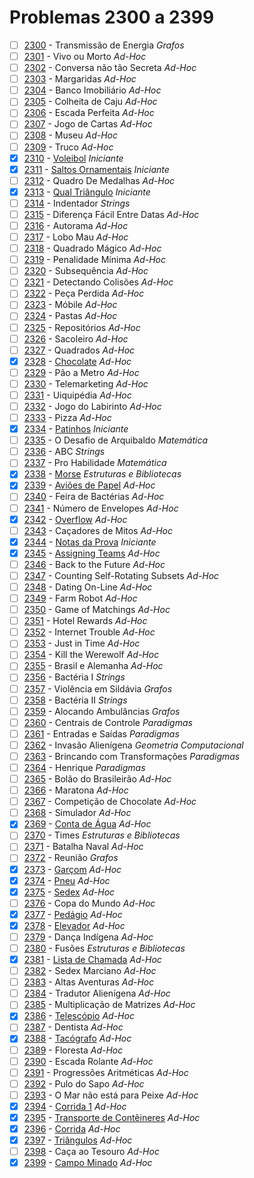 # Problemas 2300 a 2399

  - [ ]  [2300](https://www.urionlinejudge.com.br/judge/pt/problems/view/2300) - Transmissão de Energia *Grafos*
  - [ ]  [2301](https://www.urionlinejudge.com.br/judge/pt/problems/view/2301) - Vivo ou Morto *Ad-Hoc*
  - [ ]  [2302](https://www.urionlinejudge.com.br/judge/pt/problems/view/2302) - Conversa não tão Secreta *Ad-Hoc*
  - [ ]  [2303](https://www.urionlinejudge.com.br/judge/pt/problems/view/2303) - Margaridas *Ad-Hoc*
  - [ ]  [2304](https://www.urionlinejudge.com.br/judge/pt/problems/view/2304) - Banco Imobiliário *Ad-Hoc*
  - [ ]  [2305](https://www.urionlinejudge.com.br/judge/pt/problems/view/2305) - Colheita de Caju *Ad-Hoc*
  - [ ]  [2306](https://www.urionlinejudge.com.br/judge/pt/problems/view/2306) - Escada Perfeita *Ad-Hoc*
  - [ ]  [2307](https://www.urionlinejudge.com.br/judge/pt/problems/view/2307) - Jogo de Cartas *Ad-Hoc*
  - [ ]  [2308](https://www.urionlinejudge.com.br/judge/pt/problems/view/2308) - Museu *Ad-Hoc*
  - [ ]  [2309](https://www.urionlinejudge.com.br/judge/pt/problems/view/2309) - Truco *Ad-Hoc*
  - [x]  [2310](https://www.urionlinejudge.com.br/judge/pt/problems/view/2310) - [Voleibol](https://github.com/potigol/URI-Potigol/blob/master/src/2300-2399/2310.poti) *Iniciante*
  - [x]  [2311](https://www.urionlinejudge.com.br/judge/pt/problems/view/2311) - [Saltos Ornamentais](https://github.com/potigol/URI-Potigol/blob/master/src/2300-2399/2311.poti) *Iniciante*
  - [ ]  [2312](https://www.urionlinejudge.com.br/judge/pt/problems/view/2312) - Quadro De Medalhas *Ad-Hoc*
  - [x]  [2313](https://www.urionlinejudge.com.br/judge/pt/problems/view/2313) - [Qual Triângulo](https://github.com/potigol/URI-Potigol/blob/master/src/2300-2399/2313.poti) *Iniciante*
  - [ ]  [2314](https://www.urionlinejudge.com.br/judge/pt/problems/view/2314) - Indentador *Strings*
  - [ ]  [2315](https://www.urionlinejudge.com.br/judge/pt/problems/view/2315) - Diferença Fácil Entre Datas *Ad-Hoc*
  - [ ]  [2316](https://www.urionlinejudge.com.br/judge/pt/problems/view/2316) - Autorama *Ad-Hoc*
  - [ ]  [2317](https://www.urionlinejudge.com.br/judge/pt/problems/view/2317) - Lobo Mau *Ad-Hoc*
  - [ ]  [2318](https://www.urionlinejudge.com.br/judge/pt/problems/view/2318) - Quadrado Mágico *Ad-Hoc*
  - [ ]  [2319](https://www.urionlinejudge.com.br/judge/pt/problems/view/2319) - Penalidade Mínima *Ad-Hoc*
  - [ ]  [2320](https://www.urionlinejudge.com.br/judge/pt/problems/view/2320) - Subsequência *Ad-Hoc*
  - [ ]  [2321](https://www.urionlinejudge.com.br/judge/pt/problems/view/2321) - Detectando Colisões *Ad-Hoc*
  - [ ]  [2322](https://www.urionlinejudge.com.br/judge/pt/problems/view/2322) - Peça Perdida *Ad-Hoc*
  - [ ]  [2323](https://www.urionlinejudge.com.br/judge/pt/problems/view/2323) - Móbile *Ad-Hoc*
  - [ ]  [2324](https://www.urionlinejudge.com.br/judge/pt/problems/view/2324) - Pastas *Ad-Hoc*
  - [ ]  [2325](https://www.urionlinejudge.com.br/judge/pt/problems/view/2325) - Repositórios *Ad-Hoc*
  - [ ]  [2326](https://www.urionlinejudge.com.br/judge/pt/problems/view/2326) - Sacoleiro *Ad-Hoc*
  - [ ]  [2327](https://www.urionlinejudge.com.br/judge/pt/problems/view/2327) - Quadrados *Ad-Hoc*
  - [x]  [2328](https://www.urionlinejudge.com.br/judge/pt/problems/view/2328) - [Chocolate](https://github.com/potigol/URI-Potigol/blob/master/src/2300-2399/2328.poti) *Ad-Hoc*
  - [ ]  [2329](https://www.urionlinejudge.com.br/judge/pt/problems/view/2329) - Pão a Metro *Ad-Hoc*
  - [ ]  [2330](https://www.urionlinejudge.com.br/judge/pt/problems/view/2330) - Telemarketing *Ad-Hoc*
  - [ ]  [2331](https://www.urionlinejudge.com.br/judge/pt/problems/view/2331) - Uiquipédia *Ad-Hoc*
  - [ ]  [2332](https://www.urionlinejudge.com.br/judge/pt/problems/view/2332) - Jogo do Labirinto *Ad-Hoc*
  - [ ]  [2333](https://www.urionlinejudge.com.br/judge/pt/problems/view/2333) - Pizza *Ad-Hoc*
  - [x]  [2334](https://www.urionlinejudge.com.br/judge/pt/problems/view/2334) - [Patinhos](https://github.com/potigol/URI-Potigol/blob/master/src/2300-2399/2334.poti) *Iniciante*
  - [ ]  [2335](https://www.urionlinejudge.com.br/judge/pt/problems/view/2335) - O Desafio de Arquibaldo *Matemática*
  - [ ]  [2336](https://www.urionlinejudge.com.br/judge/pt/problems/view/2336) - ABC *Strings*
  - [ ]  [2337](https://www.urionlinejudge.com.br/judge/pt/problems/view/2337) - Pro Habilidade *Matemática*
  - [x]  [2338](https://www.urionlinejudge.com.br/judge/pt/problems/view/2338) - [Morse](https://github.com/potigol/URI-Potigol/blob/master/src/2300-2399/2338.poti) *Estruturas e Bibliotecas*
  - [x]  [2339](https://www.urionlinejudge.com.br/judge/pt/problems/view/2339) - [Aviões de Papel](https://github.com/potigol/URI-Potigol/blob/master/src/2300-2399/2339.poti) *Ad-Hoc*
  - [ ]  [2340](https://www.urionlinejudge.com.br/judge/pt/problems/view/2340) - Feira de Bactérias *Ad-Hoc*
  - [ ]  [2341](https://www.urionlinejudge.com.br/judge/pt/problems/view/2341) - Número de Envelopes *Ad-Hoc*
  - [x]  [2342](https://www.urionlinejudge.com.br/judge/pt/problems/view/2342) - [Overflow](https://github.com/potigol/URI-Potigol/blob/master/src/2300-2399/2342.poti) *Ad-Hoc*
  - [ ]  [2343](https://www.urionlinejudge.com.br/judge/pt/problems/view/2343) - Caçadores de Mitos *Ad-Hoc*
  - [x]  [2344](https://www.urionlinejudge.com.br/judge/pt/problems/view/2344) - [Notas da Prova](https://github.com/potigol/URI-Potigol/blob/master/src/2300-2399/2344.poti) *Iniciante*
  - [x]  [2345](https://www.urionlinejudge.com.br/judge/pt/problems/view/2345) - [Assigning Teams](https://github.com/potigol/URI-Potigol/blob/master/src/2300-2399/2345.poti) *Ad-Hoc*
  - [ ]  [2346](https://www.urionlinejudge.com.br/judge/pt/problems/view/2346) - Back to the Future *Ad-Hoc*
  - [ ]  [2347](https://www.urionlinejudge.com.br/judge/pt/problems/view/2347) - Counting Self-Rotating Subsets *Ad-Hoc*
  - [ ]  [2348](https://www.urionlinejudge.com.br/judge/pt/problems/view/2348) - Dating On-Line *Ad-Hoc*
  - [ ]  [2349](https://www.urionlinejudge.com.br/judge/pt/problems/view/2349) - Farm Robot *Ad-Hoc*
  - [ ]  [2350](https://www.urionlinejudge.com.br/judge/pt/problems/view/2350) - Game of Matchings *Ad-Hoc*
  - [ ]  [2351](https://www.urionlinejudge.com.br/judge/pt/problems/view/2351) - Hotel Rewards *Ad-Hoc*
  - [ ]  [2352](https://www.urionlinejudge.com.br/judge/pt/problems/view/2352) - Internet Trouble *Ad-Hoc*
  - [ ]  [2353](https://www.urionlinejudge.com.br/judge/pt/problems/view/2353) - Just in Time *Ad-Hoc*
  - [ ]  [2354](https://www.urionlinejudge.com.br/judge/pt/problems/view/2354) - Kill the Werewolf *Ad-Hoc*
  - [ ]  [2355](https://www.urionlinejudge.com.br/judge/pt/problems/view/2355) - Brasil e Alemanha *Ad-Hoc*
  - [ ]  [2356](https://www.urionlinejudge.com.br/judge/pt/problems/view/2356) - Bactéria I *Strings*
  - [ ]  [2357](https://www.urionlinejudge.com.br/judge/pt/problems/view/2357) - Violência em Sildávia *Grafos*
  - [ ]  [2358](https://www.urionlinejudge.com.br/judge/pt/problems/view/2358) - Bactéria II *Strings*
  - [ ]  [2359](https://www.urionlinejudge.com.br/judge/pt/problems/view/2359) - Alocando Ambulâncias *Grafos*
  - [ ]  [2360](https://www.urionlinejudge.com.br/judge/pt/problems/view/2360) - Centrais de Controle *Paradigmas*
  - [ ]  [2361](https://www.urionlinejudge.com.br/judge/pt/problems/view/2361) - Entradas e Saídas *Paradigmas*
  - [ ]  [2362](https://www.urionlinejudge.com.br/judge/pt/problems/view/2362) - Invasão Alienígena *Geometria Computacional*
  - [ ]  [2363](https://www.urionlinejudge.com.br/judge/pt/problems/view/2363) - Brincando com Transformações *Paradigmas*
  - [ ]  [2364](https://www.urionlinejudge.com.br/judge/pt/problems/view/2364) - Henrique *Paradigmas*
  - [ ]  [2365](https://www.urionlinejudge.com.br/judge/pt/problems/view/2365) - Bolão do Brasileirão *Ad-Hoc*
  - [ ]  [2366](https://www.urionlinejudge.com.br/judge/pt/problems/view/2366) - Maratona *Ad-Hoc*
  - [ ]  [2367](https://www.urionlinejudge.com.br/judge/pt/problems/view/2367) - Competição de Chocolate *Ad-Hoc*
  - [ ]  [2368](https://www.urionlinejudge.com.br/judge/pt/problems/view/2368) - Simulador *Ad-Hoc*
  - [x]  [2369](https://www.urionlinejudge.com.br/judge/pt/problems/view/2369) - [Conta de Água](https://github.com/potigol/URI-Potigol/blob/master/src/2300-2399/2369.poti) *Ad-Hoc*
  - [ ]  [2370](https://www.urionlinejudge.com.br/judge/pt/problems/view/2370) - Times *Estruturas e Bibliotecas*
  - [ ]  [2371](https://www.urionlinejudge.com.br/judge/pt/problems/view/2371) - Batalha Naval *Ad-Hoc*
  - [ ]  [2372](https://www.urionlinejudge.com.br/judge/pt/problems/view/2372) - Reunião *Grafos*
  - [x]  [2373](https://www.urionlinejudge.com.br/judge/pt/problems/view/2373) - [Garçom](https://github.com/potigol/URI-Potigol/blob/master/src/2300-2399/2373.poti) *Ad-Hoc*
  - [x]  [2374](https://www.urionlinejudge.com.br/judge/pt/problems/view/2374) - [Pneu](https://github.com/potigol/URI-Potigol/blob/master/src/2300-2399/2374.poti) *Ad-Hoc*
  - [x]  [2375](https://www.urionlinejudge.com.br/judge/pt/problems/view/2375) - [Sedex](https://github.com/potigol/URI-Potigol/blob/master/src/2300-2399/2375.poti) *Ad-Hoc*
  - [ ]  [2376](https://www.urionlinejudge.com.br/judge/pt/problems/view/2376) - Copa do Mundo *Ad-Hoc*
  - [x]  [2377](https://www.urionlinejudge.com.br/judge/pt/problems/view/2377) - [Pedágio](https://github.com/potigol/URI-Potigol/blob/master/src/2300-2399/2377.poti) *Ad-Hoc*
  - [x]  [2378](https://www.urionlinejudge.com.br/judge/pt/problems/view/2378) - [Elevador](https://github.com/potigol/URI-Potigol/blob/master/src/2300-2399/2378.poti) *Ad-Hoc*
  - [ ]  [2379](https://www.urionlinejudge.com.br/judge/pt/problems/view/2379) - Dança Indígena *Ad-Hoc*
  - [ ]  [2380](https://www.urionlinejudge.com.br/judge/pt/problems/view/2380) - Fusões *Estruturas e Bibliotecas*
  - [x]  [2381](https://www.urionlinejudge.com.br/judge/pt/problems/view/2381) - [Lista de Chamada](https://github.com/potigol/URI-Potigol/blob/master/src/2300-2399/2381.poti) *Ad-Hoc*
  - [ ]  [2382](https://www.urionlinejudge.com.br/judge/pt/problems/view/2382) - Sedex Marciano *Ad-Hoc*
  - [ ]  [2383](https://www.urionlinejudge.com.br/judge/pt/problems/view/2383) - Altas Aventuras *Ad-Hoc*
  - [ ]  [2384](https://www.urionlinejudge.com.br/judge/pt/problems/view/2384) - Tradutor Alienígena *Ad-Hoc*
  - [ ]  [2385](https://www.urionlinejudge.com.br/judge/pt/problems/view/2385) - Multiplicação de Matrizes *Ad-Hoc*
  - [x]  [2386](https://www.urionlinejudge.com.br/judge/pt/problems/view/2386) - [Telescópio](https://github.com/potigol/URI-Potigol/blob/master/src/2300-2399/2386.poti) *Ad-Hoc*
  - [ ]  [2387](https://www.urionlinejudge.com.br/judge/pt/problems/view/2387) - Dentista *Ad-Hoc*
  - [x]  [2388](https://www.urionlinejudge.com.br/judge/pt/problems/view/2388) - [Tacógrafo](https://github.com/potigol/URI-Potigol/blob/master/src/2300-2399/2388.poti) *Ad-Hoc*
  - [ ]  [2389](https://www.urionlinejudge.com.br/judge/pt/problems/view/2389) - Floresta *Ad-Hoc*
  - [ ]  [2390](https://www.urionlinejudge.com.br/judge/pt/problems/view/2390) - Escada Rolante *Ad-Hoc*
  - [ ]  [2391](https://www.urionlinejudge.com.br/judge/pt/problems/view/2391) - Progressões Aritméticas *Ad-Hoc*
  - [ ]  [2392](https://www.urionlinejudge.com.br/judge/pt/problems/view/2392) - Pulo do Sapo *Ad-Hoc*
  - [ ]  [2393](https://www.urionlinejudge.com.br/judge/pt/problems/view/2393) - O Mar não está para Peixe *Ad-Hoc*
  - [x]  [2394](https://www.urionlinejudge.com.br/judge/pt/problems/view/2394) - [Corrida 1](https://github.com/potigol/URI-Potigol/blob/master/src/2300-2399/2394.poti) *Ad-Hoc*
  - [x]  [2395](https://www.urionlinejudge.com.br/judge/pt/problems/view/2395) - [Transporte de Contêineres](https://github.com/potigol/URI-Potigol/blob/master/src/2300-2399/2395.poti) *Ad-Hoc*
  - [x]  [2396](https://www.urionlinejudge.com.br/judge/pt/problems/view/2396) - [Corrida](https://github.com/potigol/URI-Potigol/blob/master/src/2300-2399/2396.poti) *Ad-Hoc*
  - [x]  [2397](https://www.urionlinejudge.com.br/judge/pt/problems/view/2397) - [Triângulos](https://github.com/potigol/URI-Potigol/blob/master/src/2300-2399/2397.poti) *Ad-Hoc*
  - [ ]  [2398](https://www.urionlinejudge.com.br/judge/pt/problems/view/2398) - Caça ao Tesouro *Ad-Hoc*
  - [x]  [2399](https://www.urionlinejudge.com.br/judge/pt/problems/view/2399) - [Campo Minado](https://github.com/potigol/URI-Potigol/blob/master/src/2300-2399/2399.poti) *Ad-Hoc*
